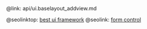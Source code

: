 @link: api/ui.baselayout_addview.md

@seolinktop: [best ui framework](https://webix.com)
@seolink: [form control](https://webix.com/widget/form/)